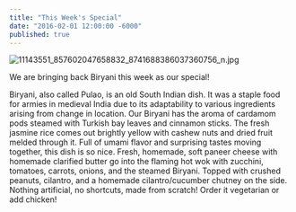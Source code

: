 ```yaml
---
title: "This Week's Special"
date: "2016-02-01 12:00:00 -6000"
published: true
---
```


![11143551_857602047658832_8741688386037360756_n.jpg]({{site.baseurl}}/media/11143551_857602047658832_8741688386037360756_n.jpg)

We are bringing back Biryani this week as our special!

Biryani, also called Pulao, is an old South Indian dish. It was a staple food
for armies in medieval India due to its adaptability to various ingredients
arising from change in location. Our Biryani has the aroma of cardamom pods
steamed with Turkish bay leaves and cinnamon sticks. The fresh jasmine rice
comes out brightly yellow with cashew nuts and dried fruit melded through it.
Full of umami flavor and surprising tastes moving together, this dish is so
nice. Fresh, homemade, soft paneer cheese with homemade clarified butter go
into the flaming hot wok with zucchini, tomatoes, carrots, onions, and the
steamed Biryani. Topped with crushed peanuts, cilantro, and a homemade
cilantro/cucumber chutney on the side. Nothing artificial, no shortcuts, made
from scratch! Order it vegetarian or add chicken!
